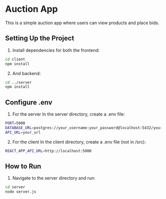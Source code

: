 # Auction App

This is a simple auction app where users can view products and place bids.

## Setting Up the Project


1. Install dependencies for both the frontend:

```bash
cd client
npm install

```

2. And backend:
```bash 
cd ../server
npm install
```

## Configure .env

1. For the server
In the server directory, create a .env file:
```bash
PORT=5000
DATABASE_URL=postgres://your_username:your_password@localhost:5432/your_database_name
API_URL=your_url
```

2. For the client
In the client directory, create a .env file (not in /src):
```bash 
REACT_APP_API_URL=http://localhost:5000
```

## How to Run 

1. Navigate to the server directory and run:

```bash
cd server
node server.js
```